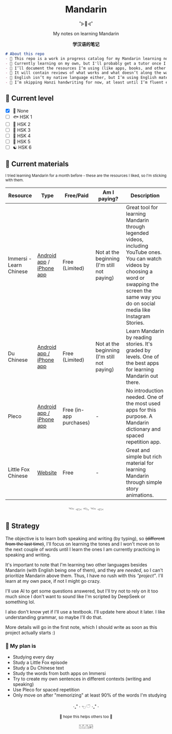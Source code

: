 <div align="center">
<h1>Mandarin</h1>

˚⊱🪷⊰˚

My notes on learning Mandarin

**学汉语的笔记**
</div>

```md
# About this repo
- 🥠 This repo is a work in progress catalog for my Mandarin learning notes.
- 🥮 Currently learning on my own, but I'll probably get a tutor once I hit intermediate level.  
- 🧧 I’ll document the resources I’m using (like apps, books, and other media)
- 🥡 It will contain reviews of what works and what doesn’t along the way.  
- 🥢 English isn’t my native language either, but I’m using English materials to practice both.
- 🐼 I’m skipping Hanzi handwriting for now, at least until I’m fluent enough to bother with it.  
```

## 🐲 Current level 
- [x] 🐌 None
- [ ] 🐟 HSK 1
- [ ] 🦉 HSK 2
- [ ] 🦚 HSK 3
- [ ] 🐅 HSK 4
- [ ] 🐉 HSK 5
- [ ] ☯️ HSK 6

## 🥮 Current materials

<sub>I tried learning Mandarin for a month before - these are the resources I liked, so I'm sticking with them.</sub>

| Resource | Type | Free/Paid | Am I paying? | Description |
| --- | --- | --- | --- | --- |
| Immersi - Learn Chinese | [Android app](https://play.google.com/store/apps/details?id=app.immersi.immersi&hl=pt_BR&pli=1) / [iPhone app](https://apps.apple.com/br/app/immersi-learn-chinese/id6501961705) | Free (Limited) | Not at the beginning (I'm still not paying) | Great tool for learning Mandarin through legended videos, including YouTube ones. You can watch videos by choosing a word or swapping the screen the same way you do on social media like Instagram Stories. |
| Du Chinese | [Android app / iPhone app](https://duchinese.net/) | Free (Limited) | Not at the beginning (I'm still not paying) | Learn Mandarin by reading stories. It's graded by levels. One of the best apps for learning Mandarin out there. |
| Pleco | [Android app / iPhone app](https://www.pleco.com/) | Free (in-app purchases) | - | No introduction needed. One of the most used apps for this purpose. A Mandarin dictionary and spaced repetition app. |
| Little Fox Chinese | [Website](https://chinese.littlefox.com/en) | Free | - | Great and simple but rich material for learning Mandarin through simple story animations. |

<div align=center>
𓆝 𓆟 𓆞 𓆝 𓆟
</div>

## 🥮 Strategy 

The objective is to learn both speaking and writing (by typing), so <strike>(different from the last time)</strike>, I'll focus on learning the tones and I won't move on to the next couple of words until I learn the ones I am currently practicing in speaking and writing.  

It's important to note that I'm learning two other languages besides Mandarin (with English being one of them), and they are *needed*, so I can't prioritize Mandarin above them. Thus, I have no rush with this _"project"_. I'll learn at my own pace, if not I might go crazy.  
  
I'll use AI to get some questions answered, but I'll try not to rely on it too much since I don't want to sound like I'm scripted by DeepSeek or something lol.  

I also don't know yet if I'll use a textbook. I'll update here about it later. I like understanding grammar, so maybe I'll do that.  
  
More details will go in the first note, which I should write as soon as this project actually starts :)

### 🌼 My plan is  
- Studying every day 
- Study a Little Fox episode
- Study a Du Chinese text
- Study the words from both apps on Immersi
- Try to create my own sentences in different contexts (writing and speaking)
- Use Pleco for spaced repetition
- Only move on after "memorizing" at least 90% of the words I'm studying

<div align=center>
‧₊˚ ⋅ 𓐐𓎩 ‧₊˚ ⋅
  
<sub>🌺 hope this helps others too 🌺</sub>

🀢🀣🀦🀤
</div>
